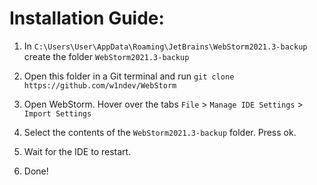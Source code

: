 # Installation Guide:

1. In ```C:\Users\User\AppData\Roaming\JetBrains\WebStorm2021.3-backup``` create the folder ```WebStorm2021.3-backup```

2. Open this folder in a Git terminal and run ```git clone https://github.com/w1ndev/WebStorm```

3. Open WebStorm. Hover over the tabs ```File``` > ```Manage IDE Settings``` > ```Import Settings```

4. Select the contents of the ```WebStorm2021.3-backup``` folder. Press ok.

5. Wait for the IDE to restart.

6. Done!
